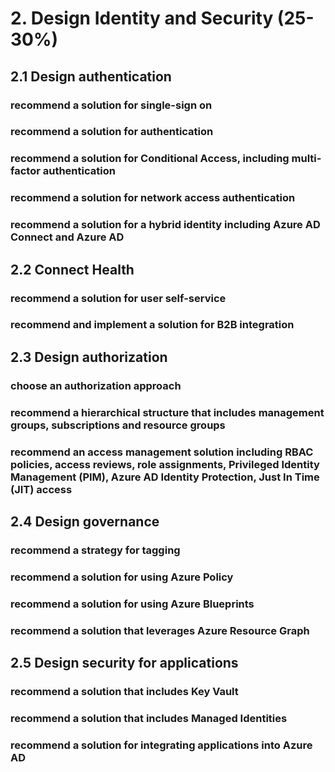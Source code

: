 # 2. Design Identity and Security (25-30%)
## 2.1 Design authentication
### recommend a solution for single-sign on
### recommend a solution for authentication
### recommend a solution for Conditional Access, including multi-factor authentication
### recommend a solution for network access authentication
### recommend a solution for a hybrid identity including Azure AD Connect and Azure AD

## 2.2 Connect Health
### recommend a solution for user self-service
### recommend and implement a solution for B2B integration

## 2.3 Design authorization
### choose an authorization approach
### recommend a hierarchical structure that includes management groups, subscriptions and resource groups
### recommend an access management solution including RBAC policies, access reviews, role assignments, Privileged Identity Management (PIM), Azure AD Identity Protection, Just In Time (JIT) access

## 2.4 Design governance
### recommend a strategy for tagging
### recommend a solution for using Azure Policy
### recommend a solution for using Azure Blueprints
### recommend a solution that leverages Azure Resource Graph

## 2.5 Design security for applications
### recommend a solution that includes Key Vault
### recommend a solution that includes Managed Identities
### recommend a solution for integrating applications into Azure AD